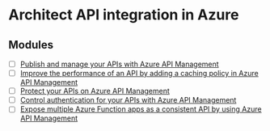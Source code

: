 # Architect API integration in Azure


## Modules

- [ ] [Publish and manage your APIs with Azure API Management](https://docs.microsoft.com/en-us/learn/modules/publish-manage-apis-with-azure-api-management/)
- [ ] [Improve the performance of an API by adding a caching policy in Azure API Management](https://docs.microsoft.com/en-us/learn/modules/improve-api-performance-with-apim-caching-policy/)
- [ ] [Protect your APIs on Azure API Management](https://docs.microsoft.com/en-us/learn/modules/protect-apis-on-api-management/)
- [ ] [Control authentication for your APIs with Azure API Management](https://docs.microsoft.com/en-us/learn/modules/control-authentication-with-apim/)
- [ ] [Expose multiple Azure Function apps as a consistent API by using Azure API Management](https://docs.microsoft.com/en-us/learn/modules/build-serverless-api-with-functions-api-management/)
